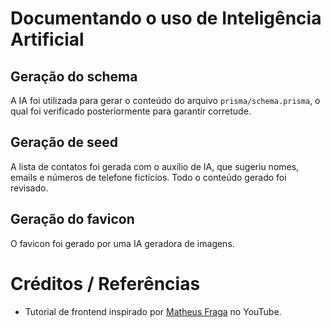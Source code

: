 # Documentando o uso de Inteligência Artificial
## Geração do schema
A IA foi utilizada para gerar o conteúdo do arquivo ```prisma/schema.prisma```, o qual foi verificado posteriormente para garantir corretude.
## Geração de seed
A lista de contatos foi gerada com o auxílio de IA, que sugeriu nomes, emails e números de telefone fictícios. Todo o conteúdo gerado foi revisado.
## Geração do favicon
O favicon foi gerado por uma IA geradora de imagens.

# Créditos / Referências

- Tutorial de frontend inspirado por [Matheus Fraga](https://www.youtube.com/watch?v=JlYrbEBZ3PE) no YouTube.
